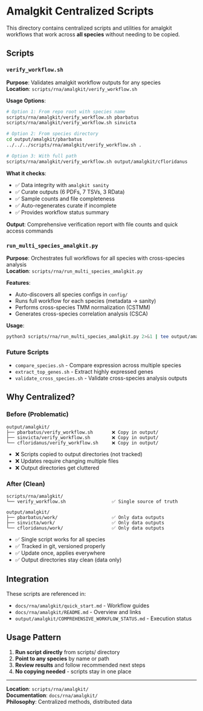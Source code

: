 # Amalgkit Centralized Scripts

This directory contains centralized scripts and utilities for amalgkit workflows that work across **all species** without needing to be copied.

## Scripts

### `verify_workflow.sh`
**Purpose**: Validates amalgkit workflow outputs for any species  
**Location**: `scripts/rna/amalgkit/verify_workflow.sh`

**Usage Options**:

```bash
# Option 1: From repo root with species name
scripts/rna/amalgkit/verify_workflow.sh pbarbatus
scripts/rna/amalgkit/verify_workflow.sh sinvicta

# Option 2: From species directory
cd output/amalgkit/pbarbatus
../../../scripts/rna/amalgkit/verify_workflow.sh .

# Option 3: With full path
scripts/rna/amalgkit/verify_workflow.sh output/amalgkit/cfloridanus
```

**What it checks**:
- ✅ Data integrity with `amalgkit sanity`
- ✅ Curate outputs (6 PDFs, 7 TSVs, 3 RData)
- ✅ Sample counts and file completeness
- ✅ Auto-regenerates curate if incomplete
- ✅ Provides workflow status summary

**Output**: Comprehensive verification report with file counts and quick access commands

### `run_multi_species_amalgkit.py`
**Purpose**: Orchestrates full workflows for all species with cross-species analysis  
**Location**: `scripts/rna/run_multi_species_amalgkit.py`

**Features**:
- Auto-discovers all species configs in `config/`
- Runs full workflow for each species (metadata → sanity)
- Performs cross-species TMM normalization (CSTMM)
- Generates cross-species correlation analysis (CSCA)

**Usage**:
```bash
python3 scripts/rna/run_multi_species_amalgkit.py 2>&1 | tee output/amalgkit_run.log
```

### Future Scripts
- `compare_species.sh` - Compare expression across multiple species
- `extract_top_genes.sh` - Extract highly expressed genes  
- `validate_cross_species.sh` - Validate cross-species analysis outputs

## Why Centralized?

### Before (Problematic)
```
output/amalgkit/
├── pbarbatus/verify_workflow.sh       ❌ Copy in output/
├── sinvicta/verify_workflow.sh        ❌ Copy in output/
└── cfloridanus/verify_workflow.sh     ❌ Copy in output/
```
- ❌ Scripts copied to output directories (not tracked)
- ❌ Updates require changing multiple files
- ❌ Output directories get cluttered

### After (Clean)
```
scripts/rna/amalgkit/
└── verify_workflow.sh                 ✅ Single source of truth

output/amalgkit/
├── pbarbatus/work/                    ✅ Only data outputs
├── sinvicta/work/                     ✅ Only data outputs
└── cfloridanus/work/                  ✅ Only data outputs
```
- ✅ Single script works for all species
- ✅ Tracked in git, versioned properly
- ✅ Update once, applies everywhere
- ✅ Output directories stay clean (data only)

## Integration

These scripts are referenced in:
- `docs/rna/amalgkit/quick_start.md` - Workflow guides
- `docs/rna/amalgkit/README.md` - Overview and links
- `output/amalgkit/COMPREHENSIVE_WORKFLOW_STATUS.md` - Execution status

## Usage Pattern

1. **Run script directly** from scripts/ directory
2. **Point to any species** by name or path
3. **Review results** and follow recommended next steps
4. **No copying needed** - scripts stay in one place

---

**Location**: `scripts/rna/amalgkit/`  
**Documentation**: `docs/rna/amalgkit/`  
**Philosophy**: Centralized methods, distributed data


